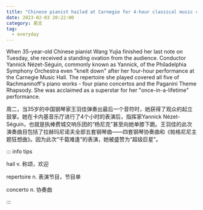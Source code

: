 ```yaml
---
title: "Chinese pianist hailed at Carnegie for 4-hour classical music concert"
date: 2023-02-03 20:22:00
category: 英文
tag:
  - everyday
---
```


When 35-year-old Chinese pianist Wang Yujia finished her last note on Tuesday, she received a standing ovation from the audience. Conductor Yannick Nézet-Séguin, commonly known as Yannick, of the Philadelphia Symphony Orchestra even "knelt down" after her four-hour performance at the Carnegie Music Hall. The repertoire she played covered all five of Rachmaninoff's piano works - four piano concertos and the Paganini Theme Rhapsody.  She was acclaimed as a superstar for her "once-in-a-lifetime" performance.

周二，当35岁的中国钢琴家王羽佳弹奏出最后一个音符时，她获得了观众的起立鼓掌。她在卡内基音乐厅进行了4个小时的表演后，指挥家Yannick Nézet-Séguin，也就是执棒费城交响乐团的“杨尼克”甚至向她单膝下跪。王羽佳的此次演奏曲目包括了拉赫玛尼诺夫全部五套钢琴曲——四套钢琴协奏曲和《帕格尼尼主题狂想曲》。因为此次“千载难逢”的表演，她被盛赞为“超级巨星”。

::: info tips

hail v. 称颂，欢迎

repertoire n. 表演节目，节目单

concerto n. 协奏曲

:::

